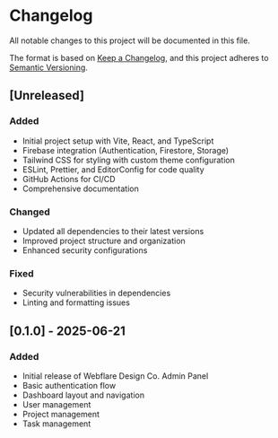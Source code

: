 # Changelog

All notable changes to this project will be documented in this file.

The format is based on [Keep a Changelog](https://keepachangelog.com/en/1.0.0/),
and this project adheres to [Semantic Versioning](https://semver.org/spec/v2.0.0.html).

## [Unreleased]

### Added
- Initial project setup with Vite, React, and TypeScript
- Firebase integration (Authentication, Firestore, Storage)
- Tailwind CSS for styling with custom theme configuration
- ESLint, Prettier, and EditorConfig for code quality
- GitHub Actions for CI/CD
- Comprehensive documentation

### Changed
- Updated all dependencies to their latest versions
- Improved project structure and organization
- Enhanced security configurations

### Fixed
- Security vulnerabilities in dependencies
- Linting and formatting issues

## [0.1.0] - 2025-06-21

### Added
- Initial release of Webflare Design Co. Admin Panel
- Basic authentication flow
- Dashboard layout and navigation
- User management
- Project management
- Task management
